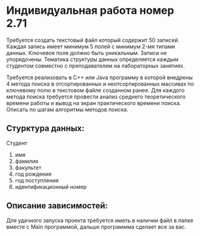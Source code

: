 # Индивидуальная работа номер 2.71

Требуется создать текстовый файл который содержит 50 записей. Каждая запись имеет минимум 5 полей с минимум 2-мя типами данных. Ключевое поле должно быть уникальным. Записи не упорядочены. Тематика структуры данных определяется каждым студентом совместно с преподавателем на лабораторных занятиях.

Требуется реализовать в C++ или Java программу в которой внедрены 4 метода поиска в отсортированных и неотсортированных массивах по ключевому полю в текстовом файле созданном ранее. Для каждого метода поиска требуется провести анализ среднего теоретического времени работы и вывод на экран практического времени поиска. Описать по шагам алгоритмы методов поиска.

## Стурктура данных:
Cтудент

1. имя
2. фамилия
3. факультет
4. год рождения
5. год поступления
6. идентификационный номер

## Описание зависимостей:

Для удачного запуска проекта требуется иметь в наличии файл в папке вместе с Main программой, дальше программма сделает все за вас.